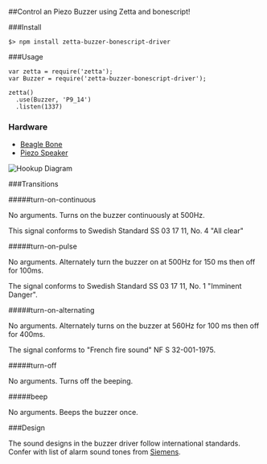 ##Control an Piezo Buzzer using Zetta and bonescript!

###Install

```
$> npm install zetta-buzzer-bonescript-driver
```

###Usage

```
var zetta = require('zetta');
var Buzzer = require('zetta-buzzer-bonescript-driver');

zetta()
  .use(Buzzer, 'P9_14')
  .listen(1337)
```

### Hardware

* [Beagle Bone](http://beagleboard.org/black)
* [Piezo Speaker](https://www.sparkfun.com/products/7950)

![Hookup Diagram](docs/hookup_diagram_bb.png)

###Transitions

#####turn-on-continuous

No arguments. Turns on the buzzer continuously at 500Hz.

This signal conforms to Swedish Standard SS 03 17 11, No. 4 "All clear"

#####turn-on-pulse

No arguments. Alternately turn the buzzer on at 500Hz for 150 ms then off for 100ms.

The signal conforms to Swedish Standard SS 03 17 11, No. 1 "Imminent Danger".

#####turn-on-alternating

No arguments. Alternately turns on the buzzer at 560Hz for 100 ms then off for 400ms.

The signal conforms to "French fire sound" NF S 32-001-1975.

#####turn-off

No arguments. Turns off the beeping.

#####beep

No arguments. Beeps the buzzer once.

###Design

The sound designs in the buzzer driver follow international standards. Confer with list of alarm sound tones from [Siemens](http://www.buildingtechnologies.siemens.com/bt/global/en/firesafety/fire-detection/cerberus-pro-fire-safety-system/peripherals/alarm-equipment/pages/alarm-sounds.aspx).